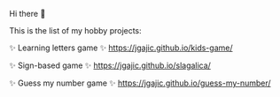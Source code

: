 Hi there 👋

This is the list of my hobby projects:

✨ Learning letters game ✨
https://jgajic.github.io/kids-game/

✨ Sign-based game ✨
https://jgajic.github.io/slagalica/

✨ Guess my number game ✨
https://jgajic.github.io/guess-my-number/
